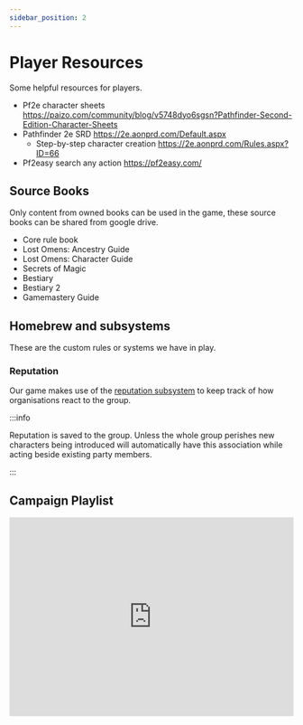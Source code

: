 ```yaml
---
sidebar_position: 2
---
```


# Player Resources

Some helpful resources for players.

- Pf2e character sheets https://paizo.com/community/blog/v5748dyo6sgsn?Pathfinder-Second-Edition-Character-Sheets
- Pathfinder 2e SRD https://2e.aonprd.com/Default.aspx
  - Step-by-step character creation https://2e.aonprd.com/Rules.aspx?ID=66
- Pf2easy search any action https://pf2easy.com/

## Source Books

Only content from owned books can be used in the game, these source books can be shared from google drive.

- Core rule book
- Lost Omens: Ancestry Guide
- Lost Omens: Character Guide
- Secrets of Magic
- Bestiary
- Bestiary 2
- Gamemastery Guide

## Homebrew and subsystems

These are the custom rules or systems we have in play.

### Reputation

Our game makes use of the [reputation subsystem](https://2e.aonprd.com/Rules.aspx?ID=1234) to keep track of how organisations react to the group.

:::info

Reputation is saved to the group. Unless the whole group perishes new characters being introduced will automatically have this association while acting beside existing party members.

:::

## Campaign Playlist

<iframe src="https://open.spotify.com/embed/playlist/709c6mdPpvtuWZc1uptBsE?utm_source=generator&theme=0" width="100%" height="352" frameBorder="0" allowfullscreen="" allow="autoplay; clipboard-write; encrypted-media; fullscreen; picture-in-picture" loading="lazy"></iframe>
